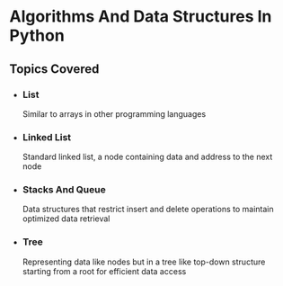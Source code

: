 # Algorithms And Data Structures In Python

## Topics Covered

- ### List
    Similar to arrays in other programming languages

- ### Linked List
    Standard linked list, a node containing data and address to the next node
- ### Stacks And Queue
    Data structures that restrict insert and delete operations to maintain optimized data retrieval
- ### Tree
    Representing data like nodes but in a tree like top-down structure starting from a root for efficient data access